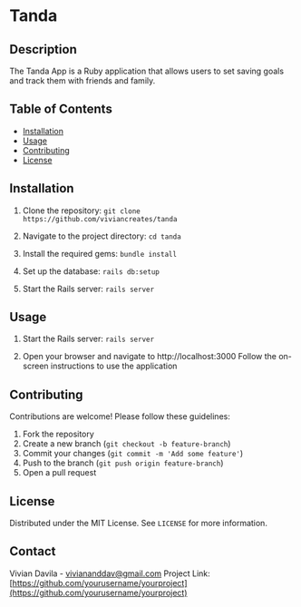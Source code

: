 # Tanda

## Description
The Tanda App is a Ruby application that allows users to set saving goals and track them with friends and family.

## Table of Contents
- [Installation](#installation)
- [Usage](#usage)
- [Contributing](#contributing)
- [License](#license)

## Installation
1. Clone the repository:
`git clone https://github.com/viviancreates/tanda`

2. Navigate to the project directory:
`cd tanda`

3. Install the required gems:
`bundle install`

4. Set up the database:
`rails db:setup`

5. Start the Rails server:
`rails server`

## Usage

1. Start the Rails server:
`rails server`

2. Open your browser and navigate to http://localhost:3000
Follow the on-screen instructions to use the application

## Contributing

Contributions are welcome! Please follow these guidelines:

1. Fork the repository
2. Create a new branch (`git checkout -b feature-branch`)
3. Commit your changes (`git commit -m 'Add some feature'`)
4. Push to the branch (`git push origin feature-branch`)
5. Open a pull request

## License
Distributed under the MIT License. See `LICENSE` for more information.

## Contact

Vivian Davila - [viviananddav@gmail.com](mailto:youremail@example.com)
Project Link: [https://github.com/yourusername/yourproject](https://github.com/yourusername/yourproject)
